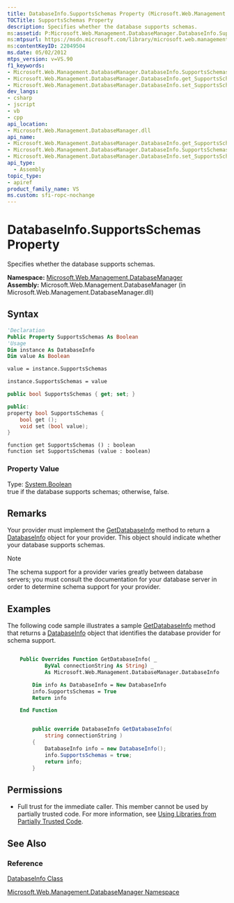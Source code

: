 ```yaml
---
title: DatabaseInfo.SupportsSchemas Property (Microsoft.Web.Management.DatabaseManager)
TOCTitle: SupportsSchemas Property
description: Specifies whether the database supports schemas.
ms:assetid: P:Microsoft.Web.Management.DatabaseManager.DatabaseInfo.SupportsSchemas
ms:mtpsurl: https://msdn.microsoft.com/library/microsoft.web.management.databasemanager.databaseinfo.supportsschemas(v=VS.90)
ms:contentKeyID: 22049504
ms.date: 05/02/2012
mtps_version: v=VS.90
f1_keywords:
- Microsoft.Web.Management.DatabaseManager.DatabaseInfo.SupportsSchemas
- Microsoft.Web.Management.DatabaseManager.DatabaseInfo.get_SupportsSchemas
- Microsoft.Web.Management.DatabaseManager.DatabaseInfo.set_SupportsSchemas
dev_langs:
- csharp
- jscript
- vb
- cpp
api_location:
- Microsoft.Web.Management.DatabaseManager.dll
api_name:
- Microsoft.Web.Management.DatabaseManager.DatabaseInfo.get_SupportsSchemas
- Microsoft.Web.Management.DatabaseManager.DatabaseInfo.SupportsSchemas
- Microsoft.Web.Management.DatabaseManager.DatabaseInfo.set_SupportsSchemas
api_type:
  - Assembly
topic_type:
- apiref
product_family_name: VS
ms.custom: sfi-ropc-nochange
---
```


# DatabaseInfo.SupportsSchemas Property

Specifies whether the database supports schemas.

**Namespace:**  [Microsoft.Web.Management.DatabaseManager](microsoft-web-management-databasemanager-namespace.md)  
**Assembly:**  Microsoft.Web.Management.DatabaseManager (in Microsoft.Web.Management.DatabaseManager.dll)

## Syntax

```vb
'Declaration
Public Property SupportsSchemas As Boolean
'Usage
Dim instance As DatabaseInfo
Dim value As Boolean

value = instance.SupportsSchemas

instance.SupportsSchemas = value
```

```csharp
public bool SupportsSchemas { get; set; }
```

```cpp
public:
property bool SupportsSchemas {
    bool get ();
    void set (bool value);
}
```

```jscript
function get SupportsSchemas () : boolean
function set SupportsSchemas (value : boolean)
```

### Property Value

Type: [System.Boolean](https://msdn.microsoft.com/library/a28wyd50)  
true if the database supports schemas; otherwise, false.  

## Remarks

Your provider must implement the [GetDatabaseInfo](databaseprovider-getdatabaseinfo-method-microsoft-web-management-databasemanager.md) method to return a [DatabaseInfo](databaseinfo-class-microsoft-web-management-databasemanager.md) object for your provider. This object should indicate whether your database supports schemas.

> [!NOTE]  
> The schema support for a provider varies greatly between database servers; you must consult the documentation for your database server in order to determine schema support for your provider.

## Examples

The following code sample illustrates a sample [GetDatabaseInfo](databaseprovider-getdatabaseinfo-method-microsoft-web-management-databasemanager.md) method that returns a [DatabaseInfo](databaseinfo-class-microsoft-web-management-databasemanager.md) object that identifies the database provider for schema support.

```vb

    Public Overrides Function GetDatabaseInfo( _
            ByVal connectionString As String) _
            As Microsoft.Web.Management.DatabaseManager.DatabaseInfo

        Dim info As DatabaseInfo = New DatabaseInfo
        info.SupportsSchemas = True
        Return info

    End Function

```

```csharp

        public override DatabaseInfo GetDatabaseInfo(
            string connectionString )
        {
            DatabaseInfo info = new DatabaseInfo();
            info.SupportsSchemas = true;
            return info;
        }

```

## Permissions

  - Full trust for the immediate caller. This member cannot be used by partially trusted code. For more information, see [Using Libraries from Partially Trusted Code](https://msdn.microsoft.com/library/8skskf63).

## See Also

### Reference

[DatabaseInfo Class](databaseinfo-class-microsoft-web-management-databasemanager.md)

[Microsoft.Web.Management.DatabaseManager Namespace](microsoft-web-management-databasemanager-namespace.md)
